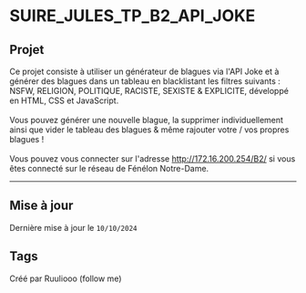 # SUIRE_JULES_TP_B2_API_JOKE
## Projet
Ce projet consiste à utiliser un générateur de blagues via l'API Joke et à générer des blagues dans un tableau en blacklistant les filtres suivants : NSFW, RELIGION, POLITIQUE, RACISTE, SEXISTE & EXPLICITE, développé en HTML, CSS et JavaScript. <br><br>
Vous pouvez générer une nouvelle blague, la supprimer individuellement ainsi que vider le tableau des blagues & même rajouter votre / vos propres blagues ! <br><br>
Vous pouvez vous connecter sur l'adresse http://172.16.200.254/B2/ si vous êtes connecté sur le réseau de Fénélon Notre-Dame.
__________________________________________________________________________________


## Mise à jour
Dernière mise à jour le ```10/10/2024```
## Tags
Créé par Ruuliooo (follow me)

